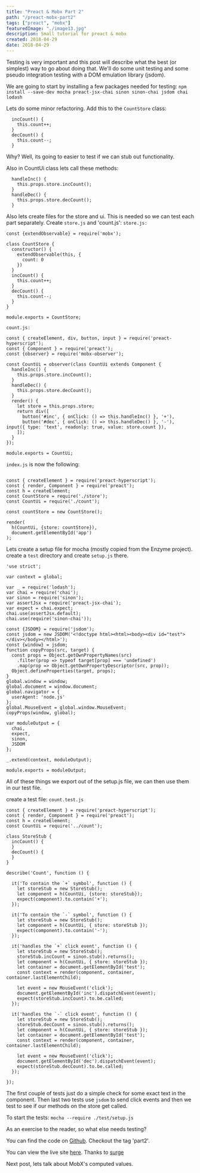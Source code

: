 ```yaml
---
title: "Preact & Mobx Part 2"
path: "/preact-mobx-part2"
tags: ["preact", "mobx"]
featuredImage: "./image13.jpg"
description: Small tutorial for preact & mobx
created: 2018-04-29
date: 2018-04-29
---
```


Testing is very important and this post will describe what the best (or simplest) way to go about doing that. We'll do some unit testing and some pseudo integration testing with a DOM emulation library (jsdom).

We are going to start by installing a few packages needed for testing:
`npm install --save-dev mocha preact-jsx-chai sinon sinon-chai jsdom chai lodash`

Lets do some minor refactoring. Add this to the `CountStore` class:

```
  incCount() {
    this.count++;
  }
  decCount() {
    this.count--;
  }
```

Why? Well, its going to easier to test if we can stub out functionality.

Also in CountUi class lets call these methods:

```
  handleInc() {
    this.props.store.incCount();
  }
  handleDec() {
    this.props.store.decCount();
  }
```

Also lets create files for the store and ui. This is needed so we can test each part separately.
Create `store.js` and 'count.js':
`store.js:`

```
const {extendObservable} = require('mobx');

class CountStore {
  constructor() {
    extendObservable(this, {
      count: 0
    })
  }
  incCount() {
    this.count++;
  }
  decCount() {
    this.count--;
  }
}

module.exports = CountStore;
```

`count.js:`

```
const { createElement, div, button, input } = require('preact-hyperscript');
const { Component } = require('preact');
const {observer} = require('mobx-observer');

const CountUi = observer(class CountUi extends Component {
  handleInc() {
    this.props.store.incCount();
  }
  handleDec() {
    this.props.store.decCount();
  }
  render() {
    let store = this.props.store;
    return div([
      button('#inc', { onClick: () => this.handleInc() }, '+'),
      button('#dec', { onClick: () => this.handleDec() }, '-'),      input({ type: 'text', readonly: true, value: store.count }),
    ]);
  }
});

module.exports = CountUi;
```

`index.js` is now the following:

```

const { createElement } = require('preact-hyperscript');
const { render, Component } = require('preact');
const h = createElement;
const CountStore = require('./store');
const CountUi = require('./count');

const countStore = new CountStore();

render(
  h(CountUi, {store: countStore}),
  document.getElementById('app')
);
```

Lets create a setup file for mocha (mostly copied from the Enzyme project).
create a `test` directory and create `setup.js` there.

```
'use strict';

var context = global;

var _ = require('lodash');
var chai = require('chai');
var sinon = require('sinon');
var assertJsx = require('preact-jsx-chai');
var expect = chai.expect;
chai.use(assertJsx.default);
chai.use(require('sinon-chai'));

const {JSDOM} = require('jsdom');
const jsdom = new JSDOM('<!doctype html><html><body><div id="test"></div></body></html>');
const {window} = jsdom;
function copyProps(src, target) {
  const props = Object.getOwnPropertyNames(src)
    .filter(prop => typeof target[prop] === 'undefined')
    .map(prop => Object.getOwnPropertyDescriptor(src, prop));
  Object.defineProperties(target, props);
}
global.window = window;
global.document = window.document;
global.navigator = {
  userAgent: 'node.js'
};
global.MouseEvent = global.window.MouseEvent;
copyProps(window, global);

var moduleOutput = {
  chai,
  expect,
  sinon,
  JSDOM
};

_.extend(context, moduleOutput);

module.exports = moduleOutput;
```

All of these things we export out of the setup.js file, we can then use them in our test file.

create a test file: `count.test.js`

```
const { createElement } = require('preact-hyperscript');
const { render, Component } = require('preact');
const h = createElement;
const CountUi = require('../count');

class StoreStub {
  incCount() {
  }
  decCount() {
  }
}

describe('Count', function () {

  it('To contain the `+` symbol', function () {
    let storeStub = new StoreStub();
    let component = h(CountUi, {store: storeStub});
    expect(component).to.contain('+');
  });

  it('To contain the `-` symbol', function () {
    let storeStub = new StoreStub();
    let component = h(CountUi, { store: storeStub });
    expect(component).to.contain('-');
  });

  it('handles the `+` click event', function () {
    let storeStub = new StoreStub();
    storeStub.incCount = sinon.stub().returns();
    let component = h(CountUi, { store: storeStub });
    let container = document.getElementById('test');
    const context = render(component, container, container.lastElementChild);

    let event = new MouseEvent('click');
    document.getElementById('inc').dispatchEvent(event);
    expect(storeStub.incCount).to.be.called;
  });

  it('handles the `-` click event', function () {
    let storeStub = new StoreStub();
    storeStub.decCount = sinon.stub().returns();
    let component = h(CountUi, { store: storeStub });
    let container = document.getElementById('test');
    const context = render(component, container, container.lastElementChild);

    let event = new MouseEvent('click');
    document.getElementById('dec').dispatchEvent(event);
    expect(storeStub.decCount).to.be.called;
  });

});
```

The first couple of tests just do a simple check for some exact text in the component.
Then last two tests use `jsdom` to send click events and then we test to see if our methods on the store get called.

To start the tests:
`mocha --require ./test/setup.js`

As an exercise to the reader, so what else needs testing?

You can find the code on [Github](https://github.com/santoshjoseph99/preact-mobx.git). Checkout the tag 'part2'.

You can view the live site [here](http://preact-mobx-counting.surge.sh/). Thanks to [surge](https://surge.sh/)

Next post, lets talk about MobX's computed values.
